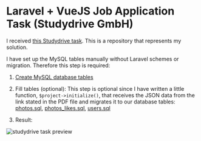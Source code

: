 # Laravel + VueJS Job Application Task (Studydrive GmbH)

I received [this Studydrive task](https://github.com/AlexioVay/studydrive/blob/master/public/Task.pdf). This is a repository that represents my solution.

I have set up the MySQL tables manually without Laravel schemes or migration. Therefore this step is required:

1. [Create MySQL database tables](https://github.com/AlexioVay/studydrive/blob/master/public/createSQLTables.sql)

2. Fill tables (optional):
This step is optional since I have written a little function, `$project->initialize()`, that receives the JSON data from the link stated in the PDF file and migrates it to our database tables: [photos.sql](https://github.com/AlexioVay/studydrive/blob/master/public/studydrive_photos.sql), [photos_likes.sql](https://github.com/AlexioVay/studydrive/blob/master/public/studydrive_photos_likes.sql), [users.sql](https://github.com/AlexioVay/studydrive/blob/master/public/studydrive_users.sql)

3. Result:

![studydrive task preview](https://github.com/AlexioVay/studydrive/blob/master/public/studydrive.gif)
